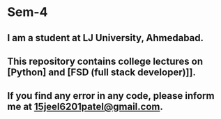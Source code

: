 # Sem-4 

## I am a student at LJ University, Ahmedabad.

## This repository contains college lectures on [Python] and [FSD (full stack developer)]].

## If you find any error in any code, please inform me at 15jeel6201patel@gmail.com.
